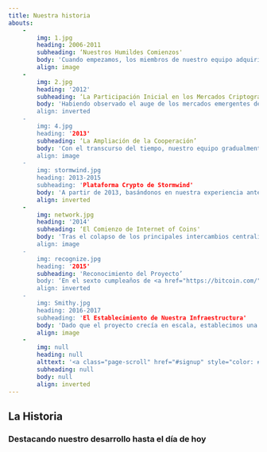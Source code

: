 ```yaml
---
title: Nuestra historia
abouts:
    -
        img: 1.jpg
        heading: 2006-2011
        subheading: ‘Nuestros Humildes Comienzos'
        body: 'Cuando empezamos, los miembros de nuestro equipo adquirieron una amplia experiencia en los mercados financieros, incluyendo el intercambio de divisas, el comercio de productos básicos y la inversión de oro. Programamos en plataformas de negociación automatizadas, probamos sistemas de activos electrónicos tempranos y desarrollamos una infraestructura de transacción de activos múltiples. La exposición a condiciones de mercado reales y de crisis en este período crucial contribuyó a nuestra creencia de que un nuevo enfoque de las finanzas personales es necesario para poner el crecimiento económico en manos de usted y de mí.'
        align: image
    -
        img: 2.jpg
        heading: '2012'
        subheading: ‘La Participación Inicial en los Mercados Criptográficos'
        body: 'Habiendo observado el auge de los mercados emergentes de criptocercas desde el lanzamiento de Bitcoin en 2009, hemos reconocido el potencial de esta tecnología disruptiva. Nuestros miembros del equipo trabajaron con <i>altcoins</i> emergentes e intercambios y proporcionaron equipo de minería a terceros. Hemos adquirido un conocimiento profundo de las tecnologías detrás de las plataformas criptográficas y de cadenas de bloques.’
        align: inverted
    -
        img: 4.jpg
        heading: '2013'
        subheading: ‘La Ampliación de la Cooperación’
        body: 'Con el transcurso del tiempo, nuestro equipo gradualmente expandió la aceptación de los profesionales que conocemos por su trayectoria, aportando así más experiencia práctica en Fintech y criptografía. Participamos en un proyecto pionero para aplicar la tecnología de cadena de bloques en el sector energético y construimos un sistema de pasarela <i>Bitcoin-fiat</i>.’
        align: image
    -
        img: stormwind.jpg
        heading: 2013-2015
        subheading: 'Plataforma Crypto de Stormwind'
        body: 'A partir de 2013, basándonos en nuestra experiencia anterior, desarrollamos el sistema de comercio de criptos Stormwind y los relacionados Hybrid Assets, que fueron anunciados al público en 2014 y puestos a disposición en las plataformas del mercado <a href="http://nxt.org/" target="_blank">NXT</a> y <a href="http://counterparty.io/" target="_blank">Counterparty</a>. El sistema Stormwind se comercializó utilizando APIs públicas de varios cripto-intercambios, para administrar los fondos asignados. A pesar de las condiciones difíciles del mercado, los participantes fueron recompensados con rentabilidad.'
        align: inverted
    -
        img: network.jpg
        heading: '2014'
        subheading: ‘El Comienzo de Internet of Coins'
        body: 'Tras el colapso de los principales intercambios centralizados, se hizo evidente la necesidad de un sistema de intercambio plenamente descentralizado. No empezamos con una (((((((((((((recaudación de fondos))))))))))))), ya que queríamos asegurar una infraestructura tecnológica madura para cumplir nuestras promesas. En su lugar, escribimos nuestro informe blanco y lanzamos el sitio Web <a href="http://internetofcoins.org/" target="_blank">internetofcoins.org</a>. <a href="https://bitalo.com/" target="_blank">Bitalo</a> nos apoyó con la primera donación en este período inicial.’
        align: image
    -
        img: recognize.jpg
        heading: '2015'
        subheading: 'Reconocimiento del Proyecto’
        body: ‘En el sexto cumpleaños de <a href="https://bitcoin.com/" target="_blank">Bitcoin''s</a>, publicamos nuestro informe blanco, presentado en varias conferencias de criptomoneda en toda Europa y hicimos un <i>pitch</i> en <a href="https://www.startupbootcamp.org/" target="_blank">Startup Bootcamp Fintech</a>. El fondo Neerlandés <a href="https://www.sidnfonds.nl/excerpt/" target="_blank">SIDN Fund</a> aprobó nuestro proyecto sin fines de lucro con un <i>Pioneer Award</i> como una "adición a un Internet libre e independiente" y proporcionó los fondos para su desarrollo adicional.’
        align: inverted
    -
        img: Smithy.jpg
        heading: 2016-2017
        subheading: 'El Establecimiento de Nuestra Infraestructura'
        body: 'Dado que el proyecto crecía en escala, establecimos una oficina donde podemos trabajar con el equipo. Nuestro primer prototipo operativo será puesto a prueba por una comunidad de usuarios Alfa en los Países Bajos para garantizar la seguridad y facilidad de uso. La comunidad nos proveían con información esencial en cuanto a la facilidad de uso y experiencia de usuario de nuestro entorno de finanzas personales y siguen haciéndolo. Matthias Klees de la iniciativa de The Federated Blockchains Initiative se unió a nuestra causa y la <a href="https://nlnet.nl/" target="_blank">NLnet Foundation</a> se convirtió en nuestra consejera financiera y legal.'
        align: image
    -
        img: null
        heading: null
        alttext: '<a class="page-scroll" href="#signup" style="color: #EEE; text-decoration: none;”>¡Sea Parte<br />De Nuestra <br />Historia!</a>'
        subheading: null
        body: null
        align: inverted
---
```


## La Historia
### Destacando nuestro desarrollo hasta el día de hoy


